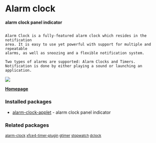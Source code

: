 # Alarm clock

__alarm clock panel indicator__

```

Alarm Clock is a fully-featured alarm clock which resides in the notification
area. It is easy to use yet powerful with support for multiple and repeatable
alarms, as well as snoozing and a flexible notification system.

Two types of alarms are supported: Alarm Clocks and Timers.
Notification is done by either playing a sound or launching an
application.

```

[![](https://screenshots.debian.net/thumbnail/alarm-clock-applet/)](https://screenshots.debian.net/screenshot/alarm-clock-applet/)



**[Homepage](http://alarm-clock.pseudoberries.com/)**

### Installed packages

* [alarm-clock-applet](https://packages.debian.org/stretch/alarm-clock-applet) - alarm clock panel indicator

### Related packages

<sub> [alarm-clock](https://packages.debian.org/stretch/alarm-clock) [xfce4-timer-plugin](https://packages.debian.org/stretch/xfce4-timer-plugin) [gtimer](https://packages.debian.org/stretch/gtimer) [stopwatch](https://packages.debian.org/stretch/stopwatch) [dclock](https://packages.debian.org/stretch/dclock)  </sub>
